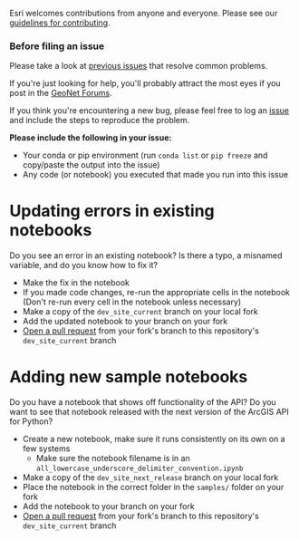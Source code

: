 Esri welcomes contributions from anyone and everyone. Please see our [guidelines for contributing](https://github.com/esri/contributing).

### Before filing an issue

Please take a look at [previous issues](https://github.com/Esri/arcgis-python-api/issues?q=is%3Aissue+is%3Aclosed) that resolve common problems.

If you're just looking for help, you'll probably attract the most eyes if you post in the [GeoNet Forums](https://community.esri.com/groups/arcgis-python-api/).

If you think you're encountering a new bug, please feel free to log an [issue](https://github.com/Esri/arcgis-python-api/issues/new) and include the steps to reproduce the problem.

**Please include the following in your issue:**
* Your conda or pip environment (run `conda list` or `pip freeze` and copy/paste the output into the issue)
* Any code (or notebook) you executed that made you run into this issue

# Updating errors in existing notebooks

Do you see an error in an existing notebook? Is there a typo, a misnamed variable, and do you know how to fix it?
* Make the fix in the notebook
* If you made code changes, re-run the appropriate cells in the notebook (Don't re-run every cell in the notebook unless necessary)
* Make a copy of the `dev_site_current` branch on your local fork
* Add the updated notebook to your branch on your fork
* [Open a pull request](https://help.github.com/articles/creating-a-pull-request-from-a-fork/) from your fork's branch to this repository's `dev_site_current` branch

# Adding new sample notebooks

Do you have a notebook that shows off functionality of the API? Do you want to see that notebook released with the next version of the ArcGIS API for Python?
* Create a new notebook, make sure it runs consistently on its own on a few systems
    * Make sure the notebook filename is in an `all_lowercase_underscore_delimiter_convention.ipynb`
* Make a copy of the `dev_site_next_release` branch on your local fork
* Place the notebook in the correct folder in the `samples/` folder on your fork
* Add the notebook to your branch on your fork
* [Open a pull request](https://help.github.com/articles/creating-a-pull-request-from-a-fork/) from your fork's branch to this repository's `dev_site_current` branch
